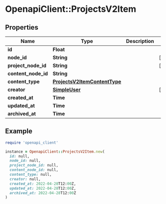 # OpenapiClient::ProjectsV2Item

## Properties

| Name | Type | Description | Notes |
| ---- | ---- | ----------- | ----- |
| **id** | **Float** |  |  |
| **node_id** | **String** |  | [optional] |
| **project_node_id** | **String** |  | [optional] |
| **content_node_id** | **String** |  |  |
| **content_type** | [**ProjectsV2ItemContentType**](ProjectsV2ItemContentType.md) |  |  |
| **creator** | [**SimpleUser**](SimpleUser.md) |  | [optional] |
| **created_at** | **Time** |  |  |
| **updated_at** | **Time** |  |  |
| **archived_at** | **Time** |  |  |

## Example

```ruby
require 'openapi_client'

instance = OpenapiClient::ProjectsV2Item.new(
  id: null,
  node_id: null,
  project_node_id: null,
  content_node_id: null,
  content_type: null,
  creator: null,
  created_at: 2022-04-28T12:00Z,
  updated_at: 2022-04-28T12:00Z,
  archived_at: 2022-04-28T12:00Z
)
```

